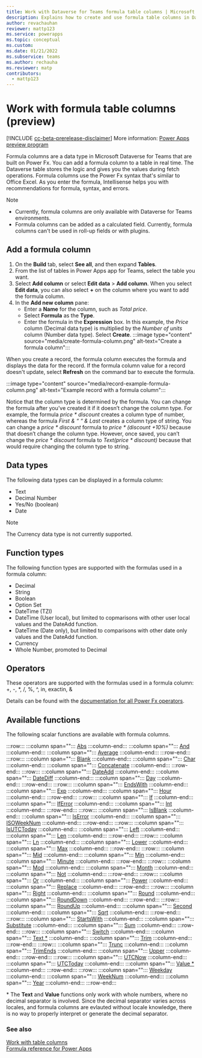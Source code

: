 ```yaml
---
title: Work with Dataverse for Teams formula table columns | Microsoft Docs
description: Explains how to create and use formula table columns in Dataverse for Teams.
author: revachauhan
reviewer: mattp123
ms.service: powerapps
ms.topic: conceptual
ms.custom: 
ms.date: 01/21/2022
ms.subservice: teams
ms.author: rechauha
ms.reviewer: matp
contributors:
  - mattp123
---
```


# Work with formula table columns (preview)

[!INCLUDE [cc-beta-prerelease-disclaimer](../includes/cc-beta-prerelease-disclaimer.md)] More information: [Power Apps preview program](/power-platform/admin/preview-environments)

Formula columns are a data type in Microsoft Dataverse for Teams that are built on Power Fx. You can add a formula column to a table in real time. The Dataverse table stores the logic and gives you the values during fetch operations. Formula columns use the Power Fx syntax that's similar to Office Excel. As you enter the formula, Intellisense helps you with recommendations for formula, syntax, and errors.

> [!NOTE]
> - Currently, formula columns are only available with Dataverse for Teams environments.
> - Formula columns can be added as a calculated field. Currently, formula columns can't be used in roll-up fields or with plugins.

## Add a formula column

1. On the **Build** tab, select **See all**, and then expand **Tables**.
1. From the list of tables in Power Apps app for Teams, select the table you want.
1. Select **Add column** or select **Edit data** > **Add column**. When you select **Edit data**, you can also select **+** on the column where you want to add the formula column.
1. In the **Add new column** pane: 
   - Enter a **Name** for the column, such as *Total price*.
   - Select **Formula** as the **Type**.
   - Enter the formula in the **Expression** box. In this example, the *Price* column (Decimal data type) is multiplied by the *Number of units* column (Number data type).  Select **Create**.
   :::image type="content" source="media/create-formula-column.png" alt-text="Create a formula column":::

When you create a record, the formula column executes the formula and displays the data for the record. If the formula column value for a record doesn't update, select **Refresh** on the command bar to execute the formula.

:::image type="content" source="media/record-example-formula-column.png" alt-text="Example record with a formula column":::

Notice that the column type is determined by the formula. You can change the formula after you’ve created it if it doesn’t change the column type. For example, the formula *price * discount* creates a column type of number, whereas the formula *First & “ “ & Last* creates a column type of string. You can change a *price * discount* formula to  *price * (discount +10%)* because that doesn’t change the column type. However, once saved, you can’t change the *price * discount* formula to  *Text(price * discount)* because that would require changing the column type to string.

## Data types

The following data types can be displayed in a formula column:

- Text
- Decimal Number
- Yes/No (boolean)
- Date

> [!NOTE]
> The Currency data type is not currently supported.

## Function types

The following function types are supported with the formulas used in a formula column:

- Decimal
- String
- Boolean
- Option Set
- DateTime (TZI)
- DateTime (User local), but limited to copmarisons with other user local values and the DateAdd function.
- DateTime (Date only), but limited to comparisons with other date only values and the DateAdd function.
- Currency
- Whole Number, promoted to Decimal

## Operators

These operators are supported with the formulas used in a formula column: <br />
+, -, \*, /, %, ^, in, exactin, &

Details can be found with the [documentation for all Power Fx operators](../maker/canvas-apps/functions/operators.md).

## Available functions 

The following scalar functions are available with formula columns.

:::row:::
   :::column span="":::
      [Abs](../maker/canvas-apps/functions/function-numericals.md)
   :::column-end:::
   :::column span="":::
      [And](../maker/canvas-apps/functions/function-logicals.md)
   :::column-end:::
   :::column span="":::
      [Average](../maker/canvas-apps/function/function-aggregates.md)
   :::column-end:::
:::row-end:::
:::row:::
   :::column span="":::
      [Blank](../maker/canvas-apps/function/function-isblank-isempty.md)
   :::column-end:::
   :::column span="":::
      [Char](../maker/canvas-apps/function/function-char.md)
   :::column-end:::
   :::column span="":::
      [Concatenate](../maker/canvas-apps/function/function-concatenate.md)
   :::column-end:::
:::row-end:::
:::row:::
   :::column span="":::
      [DateAdd](../maker/canvas-apps/function/function-dateadd-datediff.md)
   :::column-end:::
   :::column span="":::
      [DateDiff](../maker/canvas-apps/function/function-dateadd-datediff.md)
   :::column-end:::
   :::column span="":::
      [Day](../maker/canvas-apps/function/function-datetime-parts.md)
   :::column-end:::
:::row-end:::
:::row:::
   :::column span="":::
      [EndsWith](../maker/canvas-apps/function/function-startswith.md)
   :::column-end:::
   :::column span="":::
      [Exp](../maker/canvas-apps/functions/function-numericals.md)
   :::column-end:::
   :::column span="":::
      [Hour](../maker/canvas-apps/function/function-datetime-parts.md)
   :::column-end:::
:::row-end:::
:::row:::
   :::column span="":::
      [If](../maker/canvas-apps/function/function-if.md)
   :::column-end:::
   :::column span="":::
      [IfError](../maker/canvas-apps/function/function-iferror.md)
   :::column-end:::
   :::column span="":::
      [Int](../maker/canvas-apps/function/function-round.md)
   :::column-end:::
:::row-end:::
:::row:::
   :::column span="":::
      [IsBlank](../maker/canvas-apps/function/function-isblank-isempty.md)
   :::column-end:::
   :::column span="":::
      [IsError](../maker/canvas-apps/function/function-iferror.md)
   :::column-end:::
   :::column span="":::
      [ISOWeekNum](../maker/canvas-apps/function/function-weeknum.md)
   :::column-end:::
:::row-end:::
:::row:::
   :::column span="":::
      [IsUTCToday](../maker/canvas-apps/function/function-now-today-istoday.md)
   :::column-end:::
   :::column span="":::
      [Left](../maker/canvas-apps/functions/function-left-mid-right.md)
   :::column-end:::
   :::column span="":::
      [Len](../maker/canvas-apps/functions/function-len.md)
   :::column-end:::
:::row-end:::
:::row:::
   :::column span="":::
      [Ln](../maker/canvas-apps/functions/function-numericals.md)
   :::column-end:::
   :::column span="":::
      [Lower](../maker/canvas-apps/function/function-lower-upper-proper.md)
   :::column-end:::
   :::column span="":::
      [Max](../maker/canvas-apps/function/function-aggregates.md)
   :::column-end:::
:::row-end:::
:::row:::
   :::column span="":::
      [Mid](../maker/canvas-apps/functions/function-left-mid-right.md)
   :::column-end:::
   :::column span="":::
      [Min](../maker/canvas-apps/function/function-aggregates.md)
   :::column-end:::
   :::column span="":::
      [Minute](../maker/canvas-apps/function/function-datetime-parts.md)
   :::column-end:::
:::row-end:::
:::row:::
   :::column span="":::
      [Mod](../maker/canvas-apps/function/function-mod.md)
   :::column-end:::
   :::column span="":::
      [Month](../maker/canvas-apps/function/function-datetime-parts.md)
   :::column-end:::
   :::column span="":::
      [Not](../maker/canvas-apps/functions/function-logicals.md)
   :::column-end:::
:::row-end:::
:::row:::
   :::column span="":::
      [Or](../maker/canvas-apps/functions/function-logicals.md)
   :::column-end:::
   :::column span="":::
      [Power](../maker/canvas-apps/functions/function-numericals.md)
   :::column-end:::
   :::column span="":::
      [Replace](../maker/canavs-apps/functions/function-replace-substitute.md)
   :::column-end:::
:::row-end:::
:::row:::
   :::column span="":::
      [Right](../maker/canvas-apps/functions/function-left-mid-right.md)
   :::column-end:::
   :::column span="":::
      [Round](../maker/canvas-apps/function/function-round.md)
   :::column-end:::
   :::column span="":::
      [RoundDown](../maker/canvas-apps/function/function-round.md)
   :::column-end:::
:::row-end:::
:::row:::
   :::column span="":::
      [RoundUp](../maker/canvas-apps/function/function-round.md)
   :::column-end:::
   :::column span="":::
      [Second](../maker/canvas-apps/function/function-datetime-parts.md)
   :::column-end:::
   :::column span="":::
      [Sqrt](../maker/canvas-apps/functions/function-numericals.md)
   :::column-end:::
:::row-end:::
:::row:::
   :::column span="":::
      [StartsWith](../maker/canvas-apps/function/function-startswith.md)
   :::column-end:::
   :::column span="":::
      [Substitute](../maker/canavs-apps/functions/function-replace-substitute.md)
   :::column-end:::
   :::column span="":::
      [Sum](../maker/canvas-apps/functions/function-aggregates.md)
   :::column-end:::
:::row-end:::
:::row:::
   :::column span="":::
      [Switch](../maker/canvas-apps/functions/function-if.md)
   :::column-end:::
   :::column span="":::
      [Text *](../maker/canvas-apps/function/function-text.md)
   :::column-end:::
   :::column span="":::
      [Trim](../maker/canvas-apps/function/function-trim.md)
   :::column-end:::
:::row-end:::
:::row:::
   :::column span="":::
      [Trunc](../maker/canvas-apps/function/function-round.md)
   :::column-end:::
   :::column span="":::
      [TrimEnds](../maker/canvas-apps/function/function-trim.md)
   :::column-end:::
   :::column span="":::
      [Upper](../maker/canvas-apps/function/function-lower-upper-proper.md)
   :::column-end:::
:::row-end:::
:::row:::
   :::column span="":::
      [UTCNow](../maker/canvas-apps/function/function-now-today-istoday.md)
   :::column-end:::
   :::column span="":::
      [UTCToday](../maker/canvas-apps/function/function-now-today-istoday.md)
   :::column-end:::
   :::column span="":::
      [Value *](../maker/canvas-apps/function/function-value.md)
   :::column-end:::
:::row-end:::
:::row:::
   :::column span="":::
      [Weekday](../maker/canvas-apps/function/function-datetime-parts.md)
   :::column-end:::
   :::column span="":::
      [WeekNum](../maker/canvas-apps/function/function-weeknum.md)
   :::column-end:::
   :::column span="":::
      [Year](../maker/canvas-apps/function/function-datetime-parts.md)
   :::column-end:::
:::row-end:::

\* The **Text** and **Value** functions only work with whole numbers, where no decimal separator is involved.  Since the decimal separator varies across locales, and formula columns are evlauted without locale knowledge, there is no way to properly interpret or generate the decimal separator.

### See also

[Work with table columns](table-columns.md) <br />
[Formula reference for Power Apps](../maker/canvas-apps/formula-reference.md)
